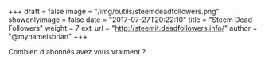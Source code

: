 +++
draft = false
image = "/img/outils/steemdeadfollowers.png"
showonlyimage = false
date = "2017-07-27T20:22:10"
title = "Steem Dead Followers"
weight = 7
ext_url = "http://steemit.deadfollowers.info/"
author = "@mynameisbrian"
+++

Combien d'abonnés avez vous vraiment ?

<!--more-->
